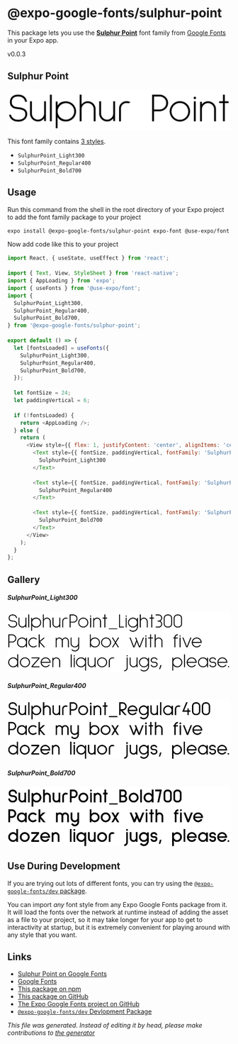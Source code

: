 # @expo-google-fonts/sulphur-point

This package lets you use the [**Sulphur Point**](https://fonts.google.com/specimen/Sulphur+Point) font family from [Google Fonts](https://fonts.google.com/) in your Expo app.

v0.0.3

## Sulphur Point

![Sulphur Point](./font-family.png)

This font family contains [3 styles](#gallery).

- `SulphurPoint_Light300`
- `SulphurPoint_Regular400`
- `SulphurPoint_Bold700`

## Usage

Run this command from the shell in the root directory of your Expo project to add the font family package to your project
```sh
expo install @expo-google-fonts/sulphur-point expo-font @use-expo/font
```

Now add code like this to your project
```js
import React, { useState, useEffect } from 'react';

import { Text, View, StyleSheet } from 'react-native';
import { AppLoading } from 'expo';
import { useFonts } from '@use-expo/font';
import {
  SulphurPoint_Light300,
  SulphurPoint_Regular400,
  SulphurPoint_Bold700,
} from '@expo-google-fonts/sulphur-point';

export default () => {
  let [fontsLoaded] = useFonts({
    SulphurPoint_Light300,
    SulphurPoint_Regular400,
    SulphurPoint_Bold700,
  });

  let fontSize = 24;
  let paddingVertical = 6;

  if (!fontsLoaded) {
    return <AppLoading />;
  } else {
    return (
      <View style={{ flex: 1, justifyContent: 'center', alignItems: 'center' }}>
        <Text style={{ fontSize, paddingVertical, fontFamily: 'SulphurPoint_Light300' }}>
          SulphurPoint_Light300
        </Text>

        <Text style={{ fontSize, paddingVertical, fontFamily: 'SulphurPoint_Regular400' }}>
          SulphurPoint_Regular400
        </Text>

        <Text style={{ fontSize, paddingVertical, fontFamily: 'SulphurPoint_Bold700' }}>
          SulphurPoint_Bold700
        </Text>
      </View>
    );
  }
};

```

## Gallery

##### SulphurPoint_Light300
![SulphurPoint_Light300](./a21388d3a52630430a38cfb9e7aefbfa4653889b768e5fdc07c3eaa76c4bc5f0.ttf.png)

##### SulphurPoint_Regular400
![SulphurPoint_Regular400](./fd7664cb5a15da70be5d1769533c9cfa5abe937f64ce7bc3cf0fd9e155151280.ttf.png)

##### SulphurPoint_Bold700
![SulphurPoint_Bold700](./27c023fb553e5fa85d985bf1965ac74cdc7ca09e715c656f8dfe82a44c53f18d.ttf.png)


## Use During Development

If you are trying out lots of different fonts, you can try using the [`@expo-google-fonts/dev` package](https://github.com/expo/google-fonts/tree/master/font-packages/dev#readme).

You can import *any* font style from any Expo Google Fonts package from it. It will load the fonts
over the network at runtime instead of adding the asset as a file to your project, so it may take longer
for your app to get to interactivity at startup, but it is extremely convenient
for playing around with any style that you want.

## Links

- [Sulphur Point on Google Fonts](https://fonts.google.com/specimen/Sulphur+Point)
- [Google Fonts](https://fonts.google.com/)
- [This package on npm](https://www.npmjs.com/package/@expo-google-fonts/sulphur-point)
- [This package on GitHub](https://github.com/expo/google-fonts/tree/master/font-packages/sulphur-point)
- [The Expo Google Fonts project on GitHub](https://github.com/expo/google-fonts)
- [`@expo-google-fonts/dev` Devlopment Package](https://github.com/expo/google-fonts/tree/master/font-packages/dev)


*This file was generated. Instead of editing it by head, please make contributions to [the generator](https://github.com/expo/google-fonts/tree/master/packages/generator)*
